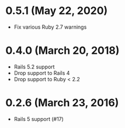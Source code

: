 # 0.5.1 (May 22, 2020)

* Fix various Ruby 2.7 warnings

# 0.4.0 (March 20, 2018)

* Rails 5.2 support
* Drop support to Rails 4
* Drop support to Ruby < 2.2

# 0.2.6 (March 23, 2016)

* Rails 5 support (#17)
